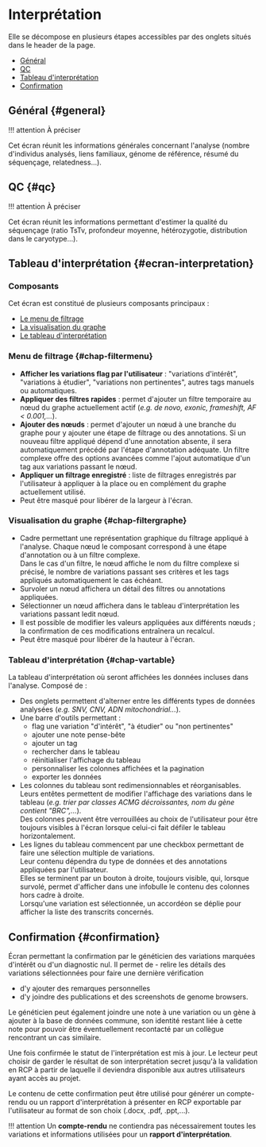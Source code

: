 # Interprétation

Elle se décompose en plusieurs étapes accessibles par des onglets situés dans le header
de la page.

- [Général](#general)
- [QC](#qc)
- [Tableau d'interprétation](#ecran-interpretation)
- [Confirmation](#confirmation)

## Général {#general}

!!! attention À préciser

Cet écran réunit les informations générales concernant l'analyse (nombre d'individus
analysés, liens familiaux, génome de référence, résumé du séquençage, relatedness...).

## QC {#qc}

!!! attention À préciser

Cet écran réunit les informations permettant d'estimer la qualité du séquençage (ratio
TsTv, profondeur moyenne, hétérozygotie, distribution dans le caryotype...).

## Tableau d'interprétation {#ecran-interpretation}

### Composants

Cet écran est constitué de plusieurs composants principaux :

- [Le menu de filtrage](#chap-filtermenu)
- [La visualisation du graphe](#chap-filtergraphe)
- [Le tableau d'interprétation](#chap-vartable)

### Menu de filtrage {#chap-filtermenu}

- **Afficher les variations flag par l'utilisateur** : "variations d'intérêt",
  "variations à étudier", "variations non pertinentes", autres tags manuels ou
  automatiques.
- **Appliquer des filtres rapides** : permet d'ajouter un filtre temporaire au nœud du
  graphe actuellement actif (_e.g. de novo, exonic, frameshift, AF \< 0.001,..._).
- **Ajouter des nœuds** : permet d'ajouter un nœud à une branche du graphe pour y
  ajouter une étape de filtrage ou des annotations. Si un nouveau filtre appliqué dépend
  d'une annotation absente, il sera automatiquement précédé par l'étape d'annotation
  adéquate. Un filtre complexe offre des options avancées comme l'ajout automatique d'un
  tag aux variations passant le nœud.
- **Appliquer un filtrage enregistré** : liste de filtrages enregistrés par
  l'utilisateur à appliquer à la place ou en complément du graphe actuellement utilisé.
- Peut être masqué pour libérer de la largeur à l'écran.

### Visualisation du graphe {#chap-filtergraphe}

- Cadre permettant une représentation graphique du filtrage appliqué à l'analyse. Chaque
  nœud le composant correspond à une étape d'annotation ou à un filtre complexe.<br>
  Dans le cas d'un filtre, le nœud affiche le nom du filtre complexe si précisé, le
  nombre de variations passant ses critères et les tags appliqués automatiquement le cas
  échéant.
- Survoler un nœud affichera un détail des filtres ou annotations appliquées.
- Sélectionner un nœud affichera dans le tableau d'interprétation les variations passant
  ledit nœud.
- Il est possible de modifier les valeurs appliquées aux différents nœuds ; la
  confirmation de ces modifications entraînera un recalcul.
- Peut être masqué pour libérer de la hauteur à l'écran.

### Tableau d'interprétation {#chap-vartable}

La tableau d'interprétation où seront affichées les données incluses dans l'analyse.
Composé de :

- Des onglets permettent d'alterner entre les différents types de données analysées
  (_e.g. SNV, CNV, ADN mitochondrial..._).
- Une barre d'outils permettant :
  - flag une variation "d'intérêt", "à étudier" ou "non pertinentes"
  - ajouter une note pense-bête
  - ajouter un tag
  - rechercher dans le tableau
  - réinitialiser l'affichage du tableau
  - personnaliser les colonnes affichées et la pagination
  - exporter les données
- Les colonnes du tableau sont redimensionnables et réorganisables. Leurs entêtes
  permettent de modifier l'affichage des variations dans le tableau (_e.g. trier par
  classes ACMG décroissantes, nom du gène contient "BRC",..._).<br> Des colonnes peuvent
  être verrouillées au choix de l'utilisateur pour être toujours visibles à l'écran
  lorsque celui-ci fait défiler le tableau horizontalement.
- Les lignes du tableau commencent par une checkbox permettant de faire une sélection
  multiple de variations.<br> Leur contenu dépendra du type de données et des
  annotations appliquées par l'utilisateur.<br> Elles se terminent par un bouton à
  droite, toujours visible, qui, lorsque survolé, permet d'afficher dans une infobulle
  le contenu des colonnes hors cadre à droite.<br> Lorsqu'une variation est
  sélectionnée, un accordéon se déplie pour afficher la liste des transcrits concernés.

## Confirmation {#confirmation}

Écran permettant la confirmation par le généticien des variations marquées d'intérêt ou
d'un diagnostic nul. Il permet de - relire les détails des variations sélectionnées pour
faire une dernière vérification

- d'y ajouter des remarques personnelles
- d'y joindre des publications et des screenshots de genome browsers.

Le généticien peut également joindre une note à une variation ou un gène à ajouter à la
base de données commune, son identité restant liée à cette note pour pouvoir être
éventuellement recontacté par un collègue rencontrant un cas similaire.

Une fois confirmée le statut de l'interprétation est mis à jour. Le lecteur peut choisir
de garder le résultat de son interprétation secret jusqu'à la validation en RCP à partir
de laquelle il deviendra disponible aux autres utilisateurs ayant accès au projet.

Le contenu de cette confirmation peut être utilisé pour générer un compte-rendu ou un
rapport d'interprétation à présenter en RCP exportable par l'utilisateur au format de
son choix (.docx, .pdf, .ppt,...).

!!! attention 
  Un **compte-rendu** ne contiendra pas nécessairement toutes les variations
  et informations utilisées pour un **rapport d'interprétation**.

